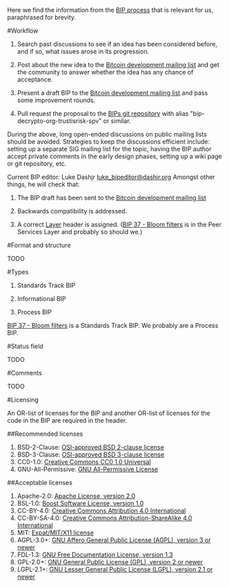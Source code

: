 Here we find the information from the [BIP process](https://github.com/bitcoin/bips/blob/master/bip-0002.mediawiki) that is
relevant for us, paraphrased for brevity.

#Workflow

1. Search past discussions to see if an idea has been considered before, and if so, what issues arose in its progression.

2. Post about the new idea to the [Bitcoin development mailing
list](https://lists.linuxfoundation.org/mailman/listinfo/bitcoin-dev) and get the community to answer whether the idea has any
chance of acceptance.

3. Present a draft BIP to the [Bitcoin development mailing
list](https://lists.linuxfoundation.org/mailman/listinfo/bitcoin-dev) and pass some improvement rounds.

4. Pull request the proposal to the [BIPs git repository](https://github.com/bitcoin/bips) with alias
"bip-decrypto-org-trustisrisk-spv" or similar.

During the above, long open-ended discussions on public mailing lists should be avoided. Strategies to keep the discussions
efficient include: setting up a separate SIG mailing list for the topic, having the BIP author accept private comments in the
early design phases, setting up a wiki page or git repository, etc.

Current BIP editor: Luke Dashjr [luke_bipeditor@dashjr.org](mailto:luke_bipeditor@dashjr.org)
Amongst other things, he will check that:

1. The BIP draft has been sent to the [Bitcoin development mailing
list](https://lists.linuxfoundation.org/mailman/listinfo/bitcoin-dev)

2. Backwards compatibility is addressed.

3. A correct [Layer](https://github.com/bitcoin/bips/blob/master/bip-0123.mediawiki) header is assigned. ([BIP 37 - Bloom
filters](https://github.com/bitcoin/bips/blob/master/bip-0037.mediawiki) is in the Peer Services Layer and probably so should
we.)

#Format and structure

TODO

#Types

1. Standards Track BIP

2. Informational BIP

3. Process BIP

[BIP 37 - Bloom filters](https://github.com/bitcoin/bips/blob/master/bip-0037.mediawiki) is a Standards Track BIP. We probably
are a Process BIP.

#Status field

TODO

#Comments

TODO

#Licensing

An OR-list of licenses for the BIP and another OR-list of licenses for the code in the BIP are required in the header.

##Recommended licenses

1. BSD-2-Clause: [OSI-approved BSD 2-clause license](https://opensource.org/licenses/BSD-2-Clause)
2. BSD-3-Clause: [OSI-approved BSD 3-clause license](https://opensource.org/licenses/BSD-3-Clause)
3. CC0-1.0: [Creative Commons CC0 1.0 Universal](https://creativecommons.org/publicdomain/zero/1.0/)
4. GNU-All-Permissive: [GNU All-Permissive
License](http://www.gnu.org/prep/maintain/html_node/License-Notices-for-Other-Files.html)

##Acceptable licenses

1. Apache-2.0: [Apache License, version 2.0](http://www.apache.org/licenses/LICENSE-2.0)
2. BSL-1.0: [Boost Software License, version 1.0](http://www.boost.org/LICENSE_1_0.txt)
3. CC-BY-4.0: [Creative Commons Attribution 4.0 International](https://creativecommons.org/licenses/by/4.0/)
4. CC-BY-SA-4.0: [Creative Commons Attribution-ShareAlike 4.0 International](https://creativecommons.org/licenses/by-sa/4.0/)
5. MIT: [Expat/MIT/X11 license](https://opensource.org/licenses/MIT)
6. AGPL-3.0+: [GNU Affero General Public License (AGPL), version 3 or newer](http://www.gnu.org/licenses/agpl-3.0.en.html)
7. FDL-1.3: [GNU Free Documentation License, version 1.3](http://www.gnu.org/licenses/fdl-1.3.en.html)
8. GPL-2.0+: [GNU General Public License (GPL), version 2 or newer](http://www.gnu.org/licenses/old-licenses/gpl-2.0.en.html)
9. LGPL-2.1+: [GNU Lesser General Public License (LGPL), version 2.1 or
newer](http://www.gnu.org/licenses/old-licenses/lgpl-2.1.en.html)
